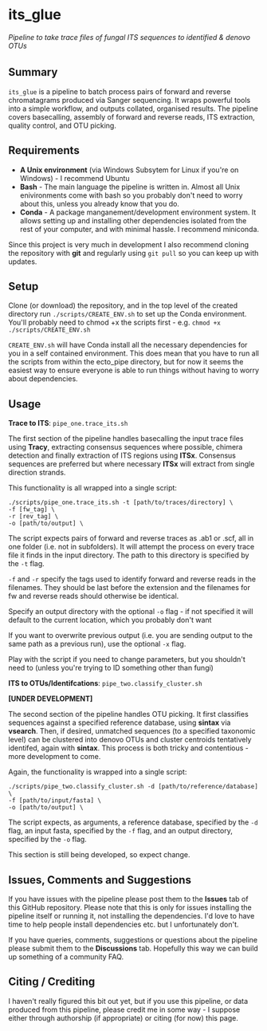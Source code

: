 # its_glue
###### Pipeline to take trace files of fungal ITS sequences to identified & denovo OTUs

## Summary

`its_glue` is a pipeline to batch process pairs of forward and reverse chromatagrams produced via Sanger sequencing. It wraps powerful tools into a simple workflow, and outputs collated, organised results. The pipeline covers basecalling, assembly of forward and reverse reads, ITS extraction, quality control, and OTU picking.

## Requirements

-  **A Unix environment** (via Windows Subsytem for Linux if you're on Windows) - I recommend Ubuntu
-  **Bash** - The main language the pipeline is written in. Almost all Unix enivironments come with bash so you probably don't need to worry about this, unless you already know that you do.
-  **Conda** - A package manganement/development environment system. It allows setting up and installing other dependencies isolated from the rest of your computer, and with minimal hassle. I recommend miniconda.
 
Since this project is very much in development I also recommend cloning the repository with **git** and regularly using `git pull` so you can keep up with updates.

## Setup

Clone (or download) the repository, and in the top level of the created directory run `./scripts/CREATE_ENV.sh` to set up the Conda environment. You'll probably need to chmod +x the scripts first - e.g. `chmod +x ./scripts/CREATE_ENV.sh`

`CREATE_ENV.sh` will have Conda install all the necessary dependencies for you in a self contained environment. This does mean that you have to run all the scripts from within the ecto_pipe directory, but for now it seems the easiest way to ensure everyone is able to run things without having to worry about dependencies.  

## Usage
   

**Trace to ITS**:   `pipe_one.trace_its.sh`

The first section of the pipeline handles basecalling the input trace files using **Tracy**, extracting consensus sequences where possible, chimera detection and finally extraction of ITS regions using **ITSx**. Consensus sequences are preferred but where necessary **ITSx** will extract from single direction strands.

This functionality is all wrapped into a single script:

```
./scripts/pipe_one.trace_its.sh -t [path/to/traces/directory] \
-f [fw_tag] \
-r [rev_tag] \
-o [path/to/output] \
```
The script expects pairs of forward and reverse traces as .ab1 or .scf, all in one folder (i.e. not in subfolders). It will attempt the process on every trace file it finds in the input directory. The path to this directory is specified by the `-t` flag.

`-f` and `-r` specify the tags used to identify forward and reverse reads in the filenames. They should be last before the extension and the filenames for fw and reverse reads should otherwise be identical.

Specify an output directory with the optional `-o` flag - if not specified it will default to the current location, which you probably don't want

If you want to overwrite previous output (i.e. you are sending output to the same path as a previous run), use the optional `-x` flag.

Play with the script if you need to change parameters, but you shouldn't need to (unless you're trying to ID something other than fungi)

**ITS to OTUs/Identifcations**:   `pipe_two.classify_cluster.sh`  

**[UNDER DEVELOPMENT]**

The second section of the pipeline handles OTU picking. It first classifies sequences against a specified reference database, using **sintax** via **vsearch**. Then, if desired, unmatched sequences (to a specified taxonomic level) can be clustered into denovo OTUs and cluster centroids tentatively identifed, again with **sintax**. This process is both tricky and contentious - more development to come.

Again, the functionality is wrapped into a single script:

```
./scripts/pipe_two.classify_cluster.sh -d [path/to/reference/database] \
-f [path/to/input/fasta] \
-o [path/to/output] \
```
The script expects, as arguments, a reference database, specified by the `-d` flag, an input fasta, specified by the `-f` flag, and an output directory, specified by the `-o` flag. 

This section is still being developed, so expect change.

## Issues, Comments and Suggestions

If you have issues with the pipeline please post them to the **Issues** tab of this GitHub repository. Please note that this is only for issues installing the pipeline itself or running it, not installing the dependencies. I'd love to have time to help people install dependencies etc. but I unfortunately don't.

If you have queries, comments, suggestions or questions about the pipeline please submit them to the **Discussions** tab. Hopefully this way we can build up something of a community FAQ.

## Citing / Crediting

I haven't really figured this bit out yet, but if you use this pipeline, or data produced from this pipeline, please credit me in some way - I suppose either through authorship (if appropriate) or citing (for now) this page.

